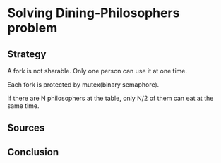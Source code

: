 # Solving Dining-Philosophers problem

## Strategy
A fork is not sharable. Only one person can use it at one time. 

Each fork is protected by mutex(binary semaphore).

If there are N philosophers at the table, only N/2 of them can eat at the same time.

## Sources

## Conclusion
